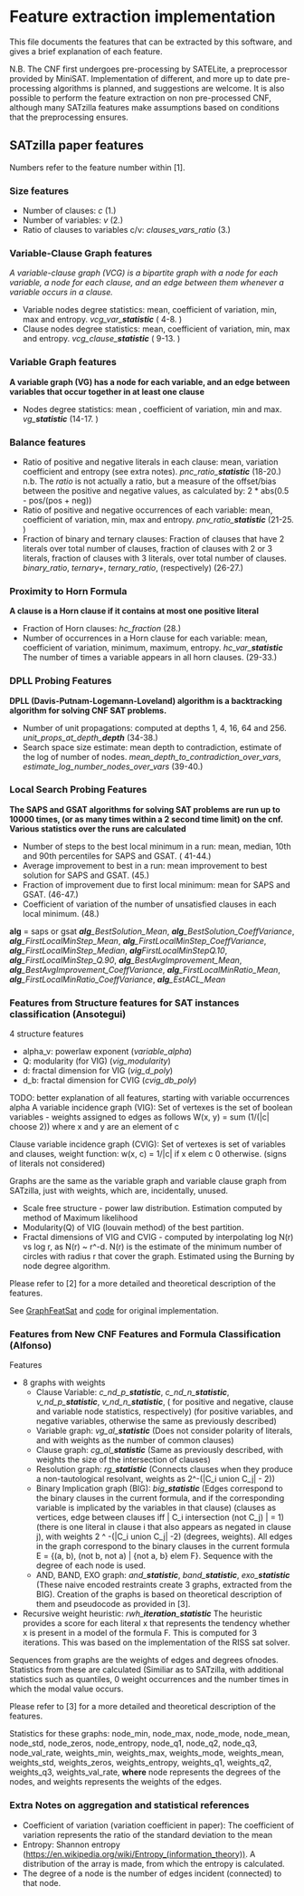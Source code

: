 # Feature extraction implementation

This file documents the features that can be extracted by this software, and gives a brief explanation of each feature.

N.B. The CNF first undergoes pre-processing by SATELite, a preprocessor provided by MiniSAT. Implementation of
different,
and more up to date pre-processing algorithms is planned, and suggestions are welcome. It is also possible to perform
the
feature extraction on non pre-processed CNF, although many SATzilla features make assumptions based on conditions that
the preprocessing ensures.

## SATzilla paper features

Numbers refer to the feature number within [1].

### Size features

- Number of clauses: _c_ (1.)
- Number of variables: _v_ (2.)
- Ratio of clauses to variables c/v: _clauses_vars_ratio_ (3.)

### Variable-Clause Graph features

*A variable-clause graph (VCG) is a bipartite graph with a node for each variable, a node for each clause,
and an edge between them whenever a variable occurs in a clause.*

- Variable nodes degree statistics: mean, coefficient of variation, min, max and entropy. *vcg_var_**statistic*** (
  4-8. )
- Clause nodes degree statistics: mean, coefficient of variation, min, max and entropy. *vcg_clause_**statistic*** (
  9-13. )

### Variable Graph features

**A variable graph (VG) has a node for each variable, and an edge between variables that occur together in at least one
clause**

- Nodes degree statistics: mean , coefficient of variation, min and max. *vg_**statistic*** (14-17. )

### Balance features

- Ratio of positive and negative literals in each clause: mean, variation coefficient and entropy (see extra notes).
  *pnc_ratio_**statistic*** (18-20.)
  n.b. The _ratio_ is not actually a ratio, but a measure of the offset/bias between the positive and negative values,
  as calculated by: 2 * abs(0.5 - pos/(pos + neg))
- Ratio of positive and negative occurrences of each variable: mean, coefficient of variation, min, max and entropy.
  *pnv_ratio_**statistic*** (21-25. )
- Fraction of binary and ternary clauses: Fraction of clauses that have 2 literals over total number of clauses,
  fraction of clauses with 2 or 3 literals, fraction of clauses with 3 literals, over total number of clauses.
  _binary_ratio_, _ternary+_, _ternary_ratio_, (respectively) (26-27.)

### Proximity to Horn Formula

**A clause is a Horn clause if it contains at most one positive literal**

- Fraction of Horn clauses: _hc_fraction_ (28.)
- Number of occurrences in a Horn clause for each variable: mean, coefficient of variation, minimum, maximum, entropy.
  *hc_var_**statistic*** The number of times a variable appears in all horn clauses. (29-33.)

### DPLL Probing Features

**DPLL (Davis-Putnam-Logemann-Loveland) algorithm is a backtracking algorithm for solving CNF SAT problems.**

- Number of unit propagations: computed at depths 1, 4, 16, 64 and 256. *unit_props_at_depth_**depth*** (34-38.)
- Search space size estimate: mean depth to contradiction, estimate of the log of number of nodes.
  _mean_depth_to_contradiction_over_vars_, _estimate_log_number_nodes_over_vars_ (39-40.)

### Local Search Probing Features

**The SAPS and GSAT algorithms for solving SAT problems are run up to 10000 times,
(or as many times within a 2 second time limit) on the cnf. Various statistics over the runs are calculated**

- Number of steps to the best local minimum in a run: mean, median, 10th and 90th percentiles for SAPS and GSAT. (
  41-44.)
- Average improvement to best in a run: mean improvement to best solution for SAPS and GSAT. (45.)
- Fraction of improvement due to first local minimum: mean for SAPS and GSAT. (46-47.)
- Coefficient of variation of the number of unsatisfied clauses in each local minimum. (48.)

**alg** = saps or gsat
***alg**_BestSolution_Mean*, ***alg**_BestSolution_CoeffVariance*, ***alg**_FirstLocalMinStep_Mean*,
***alg**_FirstLocalMinStep_CoeffVariance*, ***alg**_FirstLocalMinStep_Median*, ***alg**_FirstLocalMinStepQ_.10*,
***alg**_FirstLocalMinStep_Q.90*, ***alg**_BestAvgImprovement_Mean*, ***alg**_BestAvgImprovement_CoeffVariance*,
***alg**_FirstLocalMinRatio_Mean*, ***alg**_FirstLocalMinRatio_CoeffVariance*, ***alg**_EstACL_Mean*

### Features from Structure features for SAT instances classification (Ansotegui)

4 structure features

- alpha_v: powerlaw exponent (_variable_alpha_)
- Q: modularity (for VIG) (_vig_modularity_)
- d: fractal dimension for VIG (_vig_d_poly_)
- d_b: fractal dimension for CVIG (_cvig_db_poly_)

TODO: better explanation of all features, starting with variable occurrences alpha
A variable incidence graph (VIG): Set of vertexes is the set of boolean variables - weights assigned to edges as follows
W(x, y) = sum (1/(|c| choose 2)) where x and y are an element of c

Clause variable incidence graph (CVIG): Set of vertexes is set of variables and clauses, weight function:
w(x, c) = 1/|c| if x elem c
0 otherwise.
(signs of literals not considered)

Graphs are the same as the variable graph and variable clause graph from SATzilla, just with weights, which are,
incidentally, unused.

- Scale free structure - power law distribution. Estimation computed by method of Maximum likelihood
- Modularity(Q) of VIG (louvain method) of the best partition.
- Fractal dimensions of VIG and CVIG - computed by interpolating log N(r) vs log r, as N(r) ~ r^-d.
  N(r) is the estimate of the minimum number of circles with radius r that cover the graph.
  Estimated using the Burning by node degree algorithm.

Please refer to [2] for a more detailed and theoretical description of the features.

See [GraphFeatSat](https://www.ugr.es/~jgiraldez/)
and [code](https://www.ugr.es/~jgiraldez/download/graph_features_sat_v_2_2.tar.gz) for original implementation.

### Features from New CNF Features and Formula Classification (Alfonso)

Features

- 8 graphs with weights
    - Clause Variable: *c_nd_p_**statistic***, *c_nd_n_**statistic***, *v_nd_p_**statistic***, *v_nd_n_**statistic***, (
      for positive and negative, clause and variable node statistics, respectively) (for positive variables, and
      negative variables, otherwise the same as previously described)
    - Variable graph: *vg_al_**statistic*** (Does not consider polarity of literals, and with weights as the number of
      common clauses)
    - Clause graph: *cg_al_**statistic*** (Same as previously described, with weights the size of the intersection of
      clauses)
    - Resolution graph: *rg_**statistic*** (Connects clauses when they produce a non-tautological resolvant, weights as
      2^-(|C_i union C_j| - 2))
    - Binary Implication graph (BIG): *big_**statistic*** (Edges correspond to the binary clauses in the current
      formula, and if the
      corresponding variable is implicated by the variables in that clause) (clauses as vertices, edge between clauses
      iff
      | C_i intersection (not C_j) | = 1) (there is one literal in clause i that also appears as negated in clause j),
      with weights 2 ^ -(|C_i union C_j| -2) (degrees, weights). All edges in the graph correspond to the
      binary clauses in the current formula E = {(a, b), (not b, not a) | {not a, b} elem F}. Sequence with the degree
      of each node is used.
    - AND, BAND, EXO graph: *and_**statistic***, *band_**statistic***, *exo_**statistic*** (These naive encoded
      restraints create 3 graphs, extracted from the BIG).
      Creation of the graphs is based on theoretical description of them and pseudocode as provided in [3].
- Recursive weight heuristic: *rwh_**iteration**_**statistic*** The heuristic provides a score for each literal x that
  represents the tendency whether x is present in a model of the formula F.
  This is computed for 3 iterations. This was based on the implementation of the RISS sat solver.

Sequences from graphs are the weights of edges and degrees ofnodes. Statistics from these are calculated (Similiar as to
SATzilla, with additional statistics such as quantiles, 0 weight occurrences and the number times in which the modal
value occurs.

Please refer to [3] for a more detailed and theoretical description of the features.

Statistics for these graphs: node_min, node_max, node_mode, node_mean, node_std, node_zeros, node_entropy, node_q1,
node_q2, node_q3, node_val_rate,
weights_min, weights_max, weights_mode, weights_mean, weights_std, weights_zeros, weights_entropy, weights_q1,
weights_q2, weights_q3, weights_val_rate,
**where** node represents the degrees of the nodes, and weights represents the weights of the edges.

### Extra Notes on aggregation and statistical references

- Coefficient of variation (variation coefficient in paper):
  The coefficient of variation represents the ratio of the standard deviation to the mean
- Entropy: Shannon entropy (https://en.wikipedia.org/wiki/Entropy_(information_theory)). A distribution of the array is
  made, from which the entropy is calculated.
- The degree of a node is the number of edges incident (connected) to that node.